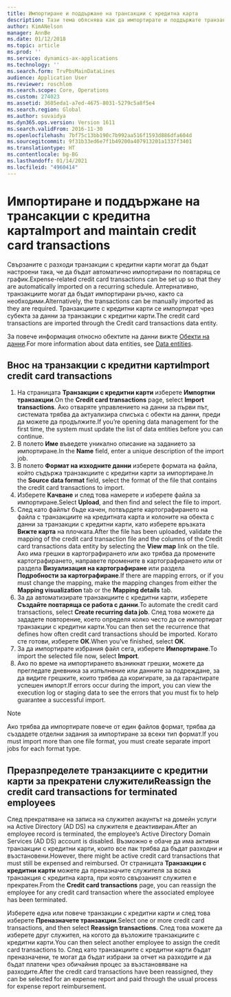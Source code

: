 ```yaml
---
title: Импортиране и поддържане на трансакции с кредитна карта
description: Тази тема обяснява как да импортирате и поддържате транзакции с кредитни карти, свързани с разходи. Тези транзакции могат да бъдат настроени така, че да бъдат автоматично импортирани по повтарящ се график, или могат да бъдат импортирани ръчно, както се изисква.
author: KimANelson
manager: AnnBe
ms.date: 01/12/2018
ms.topic: article
ms.prod: ''
ms.service: dynamics-ax-applications
ms.technology: ''
ms.search.form: TrvPbsMainDataLines
audience: Application User
ms.reviewer: roschlom
ms.search.scope: Core, Operations
ms.custom: 274023
ms.assetid: 3605eda1-a7ed-4675-8031-5279c5a8f5e4
ms.search.region: Global
ms.author: suvaidya
ms.dyn365.ops.version: Version 1611
ms.search.validFrom: 2016-11-30
ms.openlocfilehash: 7bf75c13bb190c7b992aa516f1593d886dfa604d
ms.sourcegitcommit: 9f31b33ed6e7f1b49200a407913201a1337f3401
ms.translationtype: HT
ms.contentlocale: bg-BG
ms.lasthandoff: 01/14/2021
ms.locfileid: "4960414"
---
```

# <a name="import-and-maintain-credit-card-transactions"></a><span data-ttu-id="820c1-104">Импортиране и поддържане на трансакции с кредитна карта</span><span class="sxs-lookup"><span data-stu-id="820c1-104">Import and maintain credit card transactions</span></span>

<span data-ttu-id="820c1-105">Свързаните с разходи транзакции с кредитни карти могат да бъдат настроени така, че да бъдат автоматично импортирани по повтарящ се график.</span><span class="sxs-lookup"><span data-stu-id="820c1-105">Expense-related credit card transactions can be set up so that they are automatically imported on a recurring schedule.</span></span> <span data-ttu-id="820c1-106">Алтернативно, транзакциите могат да бъдат импортирани ръчно, както са необходими.</span><span class="sxs-lookup"><span data-stu-id="820c1-106">Alternatively, the transactions can be manually imported as they are required.</span></span> <span data-ttu-id="820c1-107">Транзакциите с кредитни карти се импортират чрез субекта за данни за транзакции с кредитни карти.</span><span class="sxs-lookup"><span data-stu-id="820c1-107">The credit card transactions are imported through the Credit card transactions data entity.</span></span>

<span data-ttu-id="820c1-108">За повече информация относно обектите на данни вижте [Обекти на данни](https://docs.microsoft.com/dynamics365/fin-ops-core/dev-itpro/data-entities/data-entities).</span><span class="sxs-lookup"><span data-stu-id="820c1-108">For more information about data entities, see [Data entities](https://docs.microsoft.com/dynamics365/fin-ops-core/dev-itpro/data-entities/data-entities).</span></span>

## <a name="import-credit-card-transactions"></a><span data-ttu-id="820c1-109">Внос на транзакции с кредитни карти</span><span class="sxs-lookup"><span data-stu-id="820c1-109">Import credit card transactions</span></span>

1. <span data-ttu-id="820c1-110">На страницата **Транзакции с кредитни карти** изберете **Импортни транзакции**.</span><span class="sxs-lookup"><span data-stu-id="820c1-110">On the **Credit card transactions** page, select **Import transactions**.</span></span> <span data-ttu-id="820c1-111">Ако отваряте управлението на данни за първи път, системата трябва да актуализира списъка с обекти на данни, преди да можете да продължите.</span><span class="sxs-lookup"><span data-stu-id="820c1-111">If you’re opening data management for the first time, the system must update the list of data entities before you can continue.</span></span>
2. <span data-ttu-id="820c1-112">В полето **Име** въведете уникално описание на заданието за импортиране.</span><span class="sxs-lookup"><span data-stu-id="820c1-112">In the **Name** field, enter a unique description of the import job.</span></span>
3. <span data-ttu-id="820c1-113">В полето **Формат на изходните данни** изберете формата на файла, който съдържа транзакциите с кредитни карти за импортиране.</span><span class="sxs-lookup"><span data-stu-id="820c1-113">In the **Source data format** field, select the format of the file that contains the credit card transactions to import.</span></span>
4. <span data-ttu-id="820c1-114">Изберете **Качване** и след това намерете и изберете файла за импортиране.</span><span class="sxs-lookup"><span data-stu-id="820c1-114">Select **Upload**, and then find and select the file to import.</span></span>
5. <span data-ttu-id="820c1-115">След като файлът бъде качен, потвърдете картографирането на файла с транзакциите на кредитната карта и колоните на обекта с данни за транзакции с кредитни карти, като изберете връзката **Вижте карта** на плочката.</span><span class="sxs-lookup"><span data-stu-id="820c1-115">After the file has been uploaded, validate the mapping of the credit card transaction file and the columns of the Credit card transactions data entity by selecting the **View map** link on the tile.</span></span> <span data-ttu-id="820c1-116">Ако има грешки в картографирането или ако трябва да промените картографирането, направете промените в картографирането или от раздела **Визуализация на картографиране** или раздела **Подробности за картографиране**.</span><span class="sxs-lookup"><span data-stu-id="820c1-116">If there are mapping errors, or if you must change the mapping, make the mapping changes from either the **Mapping visualization** tab or the **Mapping details** tab.</span></span>
6. <span data-ttu-id="820c1-117">За да автоматизирате транзакциите с кредитни карти, изберете **Създайте повтаряща се работа с данни**.</span><span class="sxs-lookup"><span data-stu-id="820c1-117">To automate the credit card transactions, select **Create recurring data job**.</span></span> <span data-ttu-id="820c1-118">След това можете да зададете повторение, което определя колко често да се импортират транзакции с кредитни карти.</span><span class="sxs-lookup"><span data-stu-id="820c1-118">You can then set the recurrence that defines how often credit card transactions should be imported.</span></span> <span data-ttu-id="820c1-119">Когато сте готови, изберете **ОК**.</span><span class="sxs-lookup"><span data-stu-id="820c1-119">When you’ve finished, select **OK**.</span></span>
7. <span data-ttu-id="820c1-120">За да импортирате избрания файл сега, изберете **Импортиране**.</span><span class="sxs-lookup"><span data-stu-id="820c1-120">To import the selected file now, select **Import**.</span></span>
8. <span data-ttu-id="820c1-121">Ако по време на импортирането възникнат грешки, можете да прегледате дневника за изпълнение или данните за подреждане, за да видите грешките, които трябва да коригирате, за да гарантирате успешен импорт.</span><span class="sxs-lookup"><span data-stu-id="820c1-121">If errors occur during the import, you can view the execution log or staging data to see the errors that you must fix to help guarantee a successful import.</span></span>

> [!NOTE]
> <span data-ttu-id="820c1-122">Ако трябва да импортирате повече от един файлов формат, трябва да създадете отделни задания за импортиране за всеки тип формат.</span><span class="sxs-lookup"><span data-stu-id="820c1-122">If you must import more than one file format, you must create separate import jobs for each format type.</span></span>

## <a name="reassign-the-credit-card-transactions-for-terminated-employees"></a><span data-ttu-id="820c1-123">Преразпределете транзакциите с кредитни карти за прекратени служители</span><span class="sxs-lookup"><span data-stu-id="820c1-123">Reassign the credit card transactions for terminated employees</span></span>

<span data-ttu-id="820c1-124">След прекратяване на записа на служител акаунтът на домейн услуги на Active Directory (AD DS) на служителя е деактивиран.</span><span class="sxs-lookup"><span data-stu-id="820c1-124">After an employee record is terminated, the employee’s Active Directory Domain Services (AD DS) account is disabled.</span></span> <span data-ttu-id="820c1-125">Възможно е обаче да има активни транзакции с кредитни карти, които все пак трябва да бъдат разходни и възстановени.</span><span class="sxs-lookup"><span data-stu-id="820c1-125">However, there might be active credit card transactions that must still be expensed and reimbursed.</span></span> <span data-ttu-id="820c1-126">От страницата **Транзакции с кредитни карти** можете да преназначите служителя за всяка транзакция с кредитна карта, при която свързаният служител е прекратен.</span><span class="sxs-lookup"><span data-stu-id="820c1-126">From the **Credit card transactions** page, you can reassign the employee for any credit card transaction where the associated employee has been terminated.</span></span>

<span data-ttu-id="820c1-127">Изберете една или повече транзакции с кредитни карти и след това изберете **Преназначете транзакции**.</span><span class="sxs-lookup"><span data-stu-id="820c1-127">Select one or more credit card transactions, and then select **Reassign transactions**.</span></span> <span data-ttu-id="820c1-128">След това можете да изберете друг служител, на когото да възложите транзакциите с кредитни карти.</span><span class="sxs-lookup"><span data-stu-id="820c1-128">You can then select another employee to assign the credit card transactions to.</span></span> <span data-ttu-id="820c1-129">След като транзакциите с кредитни карти бъдат преназначени, те могат да бъдат избрани за отчет на разходите и да бъдат платени чрез обичайния процес за възстановяване на разходите.</span><span class="sxs-lookup"><span data-stu-id="820c1-129">After the credit card transactions have been reassigned, they can be selected for an expense report and paid through the usual process for expense report reimbursement.</span></span>
